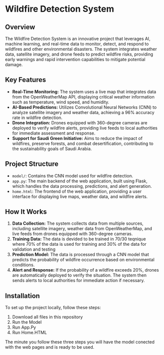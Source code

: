 # Wildfire Detection System

## Overview

The Wildfire Detection System is an innovative project that leverages AI, machine learning, and real-time data to monitor, detect, and respond to wildfires and other environmental disasters. The system integrates weather data, satellite imagery, and drone feeds to predict wildfire risks, providing early warnings and rapid intervention capabilities to mitigate potential damage.

## Key Features

- **Real-Time Monitoring:** The system uses a live map that integrates data from the OpenWeatherMap API, displaying critical weather information such as temperature, wind speed, and humidity.
- **AI-Based Predictions:** Utilizes Convolutional Neural Networks (CNN) to analyze satellite imagery and weather data, achieving a 96% accuracy rate in wildfire detection.
- **Drone Integration:** Drones equipped with 360-degree cameras are deployed to verify wildfire alerts, providing live feeds to local authorities for immediate assessment and response.
- **Support for Saudi Green Initiative:** Aims to reduce the impact of wildfires, preserve forests, and combat desertification, contributing to the sustainability goals of Saudi Arabia.

## Project Structure

- `model/`: Contains the CNN model used for wildfire detection.
- `app.py`: The main backend of the web application, built using Flask, which handles the data processing, predictions, and alert generation.
- `home.html`: The frontend of the web application, providing a user interface for displaying live maps, weather data, and wildfire alerts.

## How It Works

1. **Data Collection:** The system collects data from multiple sources, including satellite imagery, weather data from OpenWeatherMap, and live feeds from drones equipped with 360-degree cameras.
2. **Training Data:** The data is devided to be trained in 70/30 teqnique where 70% of the data is used for training and 30% of the data for validation and testing
3. **Prediction Model:** The data is processed through a CNN model that predicts the probability of wildfire occurrence based on environmental conditions.
4. **Alert and Response:** If the probability of a wildfire exceeds 20%, drones are automatically deployed to verify the situation. The system then sends alerts to local authorities for immediate action if necessary. 
## Installation

To set up the project locally, follow these steps:

1. Download all files in this repository
2. Run the Model
3. Run App.Py
4. Run Home.HTML

The minute you follow these three steps you will have the model conected with the web pages and is ready to be used.

